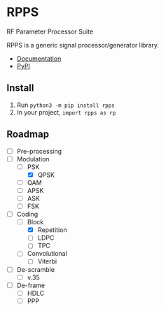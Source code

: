 # RPPS
 RF Parameter Processor Suite

RPPS is a generic signal processor/generator library.

 - [Documentation](https://anonoei.github.io/RPPS/)
 - [PyPI](https://pypi.org/project/rpps/)

## Install
1. Run `python3 -m pip install rpps`
2. In your project, `import rpps as rp`

## Roadmap
 - [ ] Pre-processing
 - [ ] Modulation
   - [ ] PSK
     - [X] QPSK
   - [ ] QAM
   - [ ] APSK
   - [ ] ASK
   - [ ] FSK
 - [ ] Coding
   - [ ] Block
     - [X] Repetition
     - [ ] LDPC
     - [ ] TPC
   - [ ] Convolutional
     - [ ] Viterbi
 - [ ] De-scramble
   - [ ] v.35
 - [ ] De-frame
   - [ ] HDLC
   - [ ] PPP
